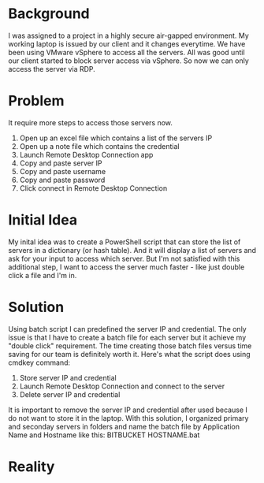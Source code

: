 # Background
I was assigned to a project in a highly secure air-gapped environment. My working laptop is issued by our client and it changes everytime. We have been using VMware vSphere to access all the servers. All was good until our client started to block server access via vSphere. So now we can only access the server via RDP.

# Problem
It require more steps to access those servers now.
1. Open up an excel file which contains a list of the servers IP
2. Open up a note file which contains the credential
3. Launch Remote Desktop Connection app
4. Copy and paste server IP
5. Copy and paste username
6. Copy and paste password
7. Click connect in Remote Desktop Connection

# Initial Idea
My inital idea was to create a PowerShell script that can store the list of servers in a dictionary (or hash table). And it will display a list of servers and ask for your input to access which server. But I'm not satisfied with this additional step, I want to access the server much faster - like just double click a file and I'm in.

# Solution
Using batch script I can predefined the server IP and credential. The only issue is that I have to create a batch file for each server but it achieve my "double click" requirement. The time creating those batch files versus time saving for our team is definitely worth it. Here's what the script does using cmdkey command:
1. Store server IP and credential
2. Launch Remote Desktop Connection and connect to the server
3. Delete server IP and credential

It is important to remove the server IP and credential after used because I do not want to store it in the laptop. With this solution, I organized primary and seconday servers in folders and name the batch file by Application Name and Hostname like this:
BITBUCKET HOSTNAME.bat

# Reality
